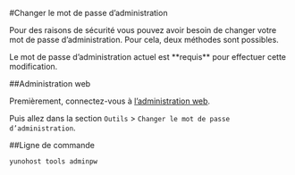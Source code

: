#Changer le mot de passe d’administration 

Pour des raisons de sécurité vous pouvez avoir besoin de changer votre mot de passe d’administration. Pour cela, deux méthodes sont possibles.

<div class="alert alert-warning">
<span class="glyphicon glyphicon-warning-sign"></span>
Le mot de passe d’administration actuel est **requis** pour effectuer cette modification.
</div>

##Administration web

Premièrement, connectez-vous à [l’administration web](/admin_fr).

Puis allez dans la section `Outils` > `Changer le mot de passe d’administration`.

##Ligne de commande

```bash
yunohost tools adminpw
```
